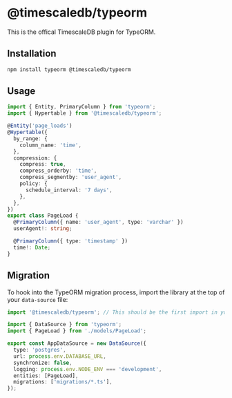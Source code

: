 # @timescaledb/typeorm

This is the offical TimescaleDB plugin for TypeORM.

## Installation

```bash
npm install typeorm @timescaledb/typeorm
```

## Usage

```typescript
import { Entity, PrimaryColumn } from 'typeorm';
import { Hypertable } from '@timescaledb/typeorm';

@Entity('page_loads')
@Hypertable({
  by_range: {
    column_name: 'time',
  },
  compression: {
    compress: true,
    compress_orderby: 'time',
    compress_segmentby: 'user_agent',
    policy: {
      schedule_interval: '7 days',
    },
  },
})
export class PageLoad {
  @PrimaryColumn({ name: 'user_agent', type: 'varchar' })
  userAgent!: string;

  @PrimaryColumn({ type: 'timestamp' })
  time!: Date;
}
```

## Migration

To hook into the TypeORM migration process, import the library at the top of your `data-source` file:

```typescript
import '@timescaledb/typeorm'; // This should be the first import in your file

import { DataSource } from 'typeorm';
import { PageLoad } from './models/PageLoad';

export const AppDataSource = new DataSource({
  type: 'postgres',
  url: process.env.DATABASE_URL,
  synchronize: false,
  logging: process.env.NODE_ENV === 'development',
  entities: [PageLoad],
  migrations: ['migrations/*.ts'],
});
```
